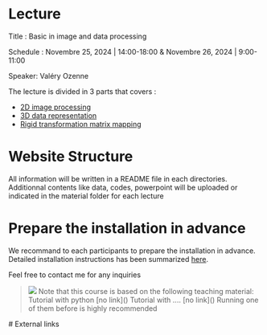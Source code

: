# Lecture 

Title : Basic in image and data processing

Schedule : Novembre 25, 2024 | 14:00-18:00 & Novembre 26, 2024 | 9:00-11:00

Speaker: Valéry Ozenne

The lecture is divided in 3 parts that covers :

* [2D image processing](Lecture1#)
* [3D data representation](Lecture2#)
* [Rigid transformation matrix mapping](Lecture3#)

# Website Structure

All information will be written in a README file in each directories. Additionnal contents like data, codes, powerpoint will be uploaded or indicated in the material folder for each lecture

# Prepare the installation in advance

We recommand to each participants to prepare the installation in advance. 
Detailed installation instructions has been summarized [here](Installation).  

Feel free to contact me for any inquiries 

> <img src="https://img.shields.io/badge/-_Warning-orange.svg?style=flat-square"/>
> Note that this course is based on the following teaching material:
> Tutorial with python [no link]() 
> Tutorial with ....   [no link]()
> Running one of them before is highly recommended

# External links
